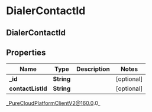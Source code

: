 # DialerContactId

## DialerContactId

## Properties

|Name | Type | Description | Notes|
|------------ | ------------- | ------------- | -------------|
| **_id** | **String** |  | [optional] |
| **contactListId** | **String** |  | [optional] |



_PureCloudPlatformClientV2@160.0.0_
